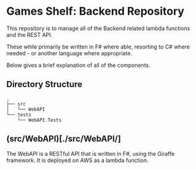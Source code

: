 # Games Shelf: Backend Repository

This repository is to manage all of the Backend related lambda functions and the REST API.

These while primarily be written in F# where able, resorting to C# where needed - or another language where appropriate.

Below gives a brief explanation of all of the components.

## Directory Structure

```
.
├── src
│   └── WebAPI
└── tests
    └── WebAPI.Tests
```

## (src/WebAPI)[./src/WebAPI/]

The WebAPI is a RESTful API that is written in F#, using the Giraffe framework.
It is deployed on AWS as a lambda function.
